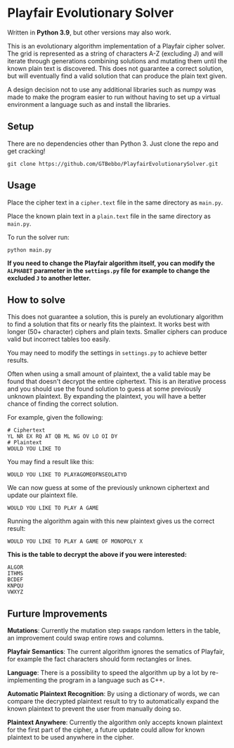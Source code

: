 # Playfair Evolutionary Solver

Written in **Python 3.9**, but other versions may also work.

This is an evolutionary algorithm implementation of a Playfair cipher solver.
The grid is represented as a string of characters A-Z (excluding J) and will
iterate through generations combining solutions and mutating them until the
known plain text is discovered. This does not guarantee a correct solution, but
will eventually find a valid solution that can produce the plain text given.

A design decision not to use any additional libraries such as numpy was made
to make the program easier to run without having to set up a virtual environment
a language such as and install the libraries.

## Setup

There are no dependencies other than Python 3. Just clone the repo and get
cracking!

```
git clone https://github.com/GTBebbo/PlayfairEvolutionarySolver.git
```

## Usage

Place the cipher text in a `cipher.text` file in the same directory as
`main.py`.

Place the known plain text in a `plain.text` file in the same directory as
`main.py`.

To run the solver run:

```
python main.py
```

__If you need to change the Playfair algorithm itself, you can modify the
`ALPHABET` parameter in the `settings.py` file for example to change the
excluded `J` to another letter.__

## How to solve

This does not guarantee a solution, this is purely an evolutionary algorithm
to find a solution that fits or nearly fits the plaintext. It works best with
longer (50+ character) ciphers and plain texts. Smaller ciphers can produce
valid but incorrect tables too easily.

You may need to modify the settings in `settings.py` to achieve better results.

Often when using a small amount of plaintext, the a valid table may be found
that doesn't decrypt the entire ciphertext. This is an iterative process and you
should use the found solution to guess at some previously unknown plaintext.
By expanding the plaintext, you will have a better chance of finding the correct
solution.

For example, given the following:

```
# Ciphertext
YL NR EX RQ AT QB ML NG OV LO OI DY
# Plaintext
WOULD YOU LIKE TO
```

You may find a result like this:

```
WOULD YOU LIKE TO PLAYAGOMEOFNSEOLATYD
```

We can now guess at some of the previously unknown ciphertext and update our
plaintext file.

```
WOULD YOU LIKE TO PLAY A GAME
```

Running the algorithm again with this new plaintext gives us the correct result:

```
WOULD YOU LIKE TO PLAY A GAME OF MONOPOLY X
```

__This is the table to decrypt the above if you were interested:__

```
ALGOR
ITHMS
BCDEF
KNPQU
VWXYZ
```

## Furture Improvements

**Mutations**: Currently the mutation step swaps random letters in the table,
an improvement could swap entire rows and columns.

**Playfair Semantics**: The current algorithm ignores the sematics of Playfair,
for example the fact characters should form rectangles or lines.

**Language**: There is a possibility to speed the algorithm up by a lot by
re-implementing the program in a language such as C++.

**Automatic Plaintext Recognition**: By using a dictionary of words, we can
compare the decrypted plaintext result to try to automatically expand the known
plaintext to prevent the user from manually doing so.

**Plaintext Anywhere**: Currently the algorithm only accepts known plaintext for
the first part of the cipher, a future update could allow for known plaintext
to be used anywhere in the cipher.

